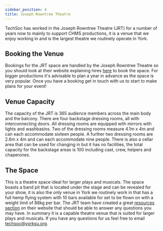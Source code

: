 ```yaml
---
sidebar_position: 4
title: Joseph Rowntree Theatre
---
```


TechSoc has worked in the Joseph Rowntree Theatre (JRT) for a number of years now to mainly to support CHMS productions, it is a venue that we enjoy working in and is the largest theatre we routinely operate in York.

## Booking the Venue

Bookings for the JRT space are handled by the Joseph Rowntree Theatre so you should look at their website explaining hires [here](https://www.josephrowntreetheatre.co.uk/hiring/) to book the space. For bigger productions it's advisable to plan a year in advance as the space is very popular. Once you have a booking get in touch with us to start to make plans for your event!

## Venue Capacity

The capacity of the JRT is 365 audience members across the main body and the balcony.
There are four backstage dressing rooms, all with interconnecting doors. All dressing rooms are equipped with mirrors with lights and washbasins. Two of the dressing rooms measure 4.1m x 4m and can each accommodate sixteen people. A further two dressing rooms are 2.6m x 4m and can each accommodate nine people. There is also a cellar area that can be used for changing in but it has no facilities, the total capacity for the backstage areas is 100 including cast, crew, helpers and chaperones.

## The Space

This is a theatre space ideal for larger plays and musicals. The space boasts a band pit that is located under the stage and can be revealed for your show, it is also the only venue in York we routinely work in that has a full hemp flying system with 10 bars available for set to be flown on with a weight limit of 88kg per bar.
The JRT team have created a great [resources section](https://www.josephrowntreetheatre.co.uk/hiring/general-information/) on their website that should be able to answer any questions you may have. In summary it is a capable theatre venue that is suited for larger plays and musicals. If you have any questions for us feel free to email [techsoc@yorksu.org](mailto:techsoc@yorksu.org).
